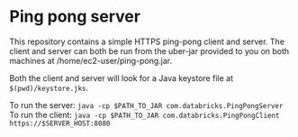 # Ping pong server

This repository contains a simple HTTPS ping-pong client and server. The client and server can both be run from the uber-jar
provided to you on both machines at /home/ec2-user/ping-pong.jar.

Both the client and server will look for a Java keystore file at `$(pwd)/keystore.jks`.

To run the server: `java -cp $PATH_TO_JAR com.databricks.PingPongServer`
To run the client: `java -cp $PATH_TO_JAR com.databricks.PingPongClient https://$SERVER_HOST:8080`

